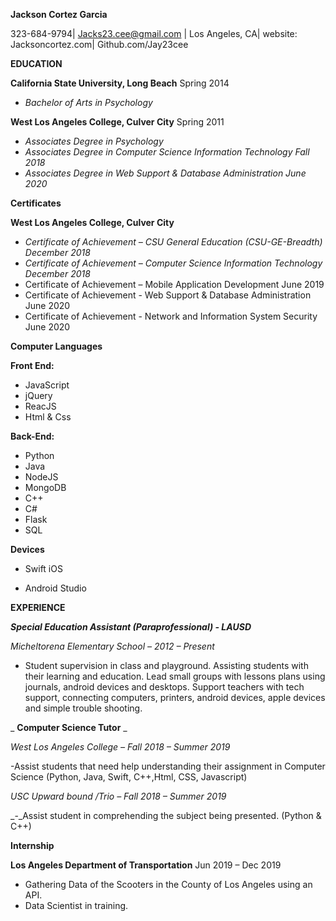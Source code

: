 **Jackson Cortez Garcia**

323-684-9794| Jacks23.cee@gmail.com | Los Angeles, CA| website: Jacksoncortez.com| Github.com/Jay23cee

**EDUCATION**

**California State University, Long Beach** Spring 2014

- _Bachelor of Arts in Psychology_

**West Los Angeles College, Culver City** Spring 2011

- _Associates Degree in Psychology_
- _Associates Degree in Computer Science Information Technology Fall 2018_
- _Associates Degree in Web Support &amp; Database Administration June 2020_


**Certificates**

**West Los Angeles College, Culver City**

- _Certificate of Achievement – CSU General Education (CSU-GE-Breadth) December 2018_
- _Certificate of Achievement – Computer Science Information Technology December 2018_
- Certificate of Achievement – Mobile Application Development June 2019
- Certificate of Achievement - Web Support &amp; Database Administration June 2020
- Certificate of Achievement - Network and Information System Security June 2020


**Computer Languages**

**Front End:**

- JavaScript
- jQuery
- ReacJS
- Html &amp; Css

**Back-End:**

- Python
- Java
- NodeJS
- MongoDB
- C++
- C#
- Flask
- SQL

**Devices**

- Swift iOS

- Android Studio


**EXPERIENCE**

_**Special Education Assistant (Paraprofessional) - LAUSD**_

_Micheltorena Elementary School – 2012 – Present_

- Student supervision in class and playground. Assisting students with their learning and education. Lead small groups with lessons plans using journals, android devices and desktops. Support teachers with tech support, connecting computers, printers, android devices, apple devices and simple trouble shooting.

_ **Computer Science Tutor** _

_West Los Angeles College – Fall 2018 – Summer 2019_

-Assist students that need help understanding their assignment in Computer Science (Python, Java, Swift, C++,Html, CSS, Javascript)

_USC Upward bound /Trio – Fall 2018 – Summer 2019_

_-_Assist student in comprehending the subject being presented. (Python &amp; C++)

**Internship**

**Los Angeles Department of Transportation** Jun 2019 – Dec 2019

- Gathering Data of the Scooters in the County of Los Angeles using an API.
- Data Scientist in training.

